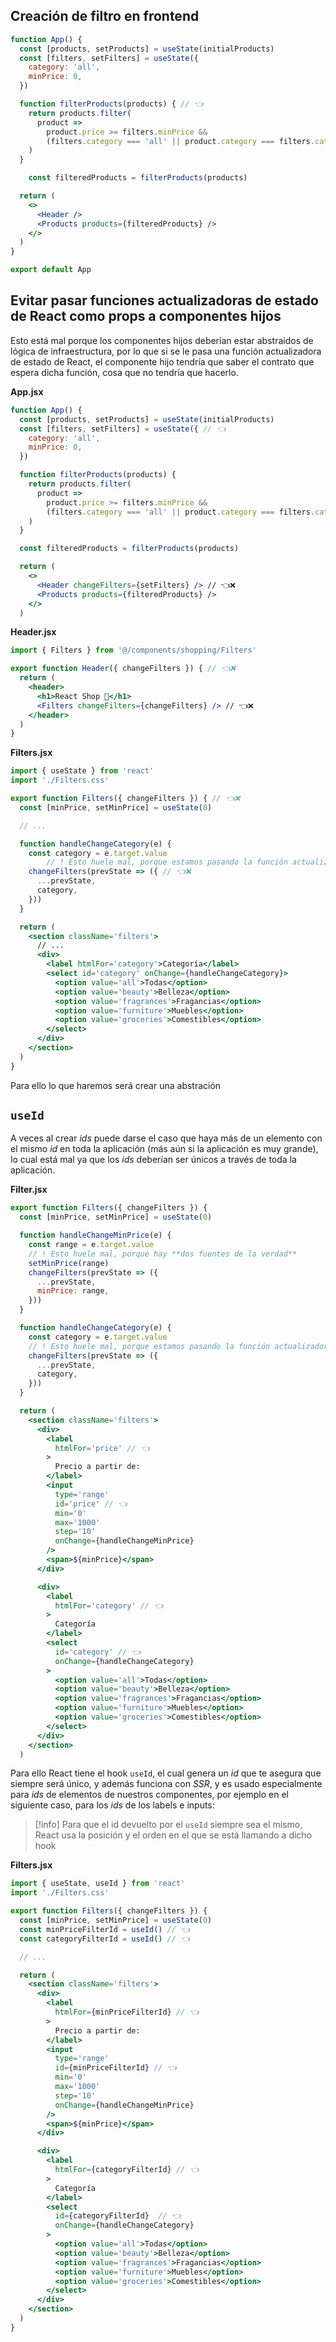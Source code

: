 ## Creación de filtro en frontend

```jsx
function App() {
  const [products, setProducts] = useState(initialProducts)
  const [filters, setFilters] = useState({
    category: 'all',
    minPrice: 0,
  })

  function filterProducts(products) { // 👈
    return products.filter(
      product =>
        product.price >= filters.minPrice &&
        (filters.category === 'all' || product.category === filters.category)
    )
  }

	const filteredProducts = filterProducts(products)

  return (
    <>
      <Header />
      <Products products={filteredProducts} />
    </>
  )
}

export default App
```

## Evitar pasar funciones actualizadoras de estado de React como props a componentes hijos

Esto está mal porque los componentes hijos deberían estar abstraidos de lógica de infraestructura, por lo que si se le pasa una función actualizadora de estado de React, el componente hijo tendría que saber el contrato que espera dicha función, cosa que no tendría que hacerlo.

**App.jsx**
```jsx
function App() {
  const [products, setProducts] = useState(initialProducts)
  const [filters, setFilters] = useState({ // 👈
    category: 'all',
    minPrice: 0,
  })

  function filterProducts(products) {
    return products.filter(
      product =>
        product.price >= filters.minPrice &&
        (filters.category === 'all' || product.category === filters.category)
    )
  }

  const filteredProducts = filterProducts(products)

  return (
    <>
      <Header changeFilters={setFilters} /> // 👈❌
      <Products products={filteredProducts} />
    </>
  )
```

**Header.jsx**
```jsx
import { Filters } from '@/components/shopping/Filters'

export function Header({ changeFilters }) { // 👈❌
  return (
    <header>
      <h1>React Shop 🛒</h1>
      <Filters changeFilters={changeFilters} /> // 👈❌
    </header>
  )
}
```

**Filters.jsx**
```jsx
import { useState } from 'react'
import './Filters.css'

export function Filters({ changeFilters }) { // 👈❌
  const [minPrice, setMinPrice] = useState(0)

  // ...

  function handleChangeCategory(e) {
    const category = e.target.value
		// ! Esto huele mal, porque estamos pasando la función actualizadora de estado de React a un componente hijo
    changeFilters(prevState => ({ // 👈❌
      ...prevState,
      category,
    }))
  }

  return (
    <section className='filters'>
      // ...
      <div>
        <label htmlFor='category'>Categoría</label>
        <select id='category' onChange={handleChangeCategory}>
          <option value='all'>Todas</option>
          <option value='beauty'>Belleza</option>
          <option value='fragrances'>Fragancias</option>
          <option value='furniture'>Muebles</option>
          <option value='groceries'>Comestibles</option>
        </select>
      </div>
    </section>
  )
}
```

Para ello lo que haremos será crear una abstración

## `useId`

A veces al crear _ids_ puede darse el caso que haya más de un elemento con el mismo _id_ en toda la aplicación (más aún si la aplicación es muy grande), lo cual está mal ya que los _ids_ deberían ser únicos a través de toda la aplicación.

**Filter.jsx**
```jsx
export function Filters({ changeFilters }) {
  const [minPrice, setMinPrice] = useState(0)

  function handleChangeMinPrice(e) {
    const range = e.target.value
    // ! Esto huele mal, porque hay **dos fuentes de la verdad**
    setMinPrice(range)
    changeFilters(prevState => ({
      ...prevState,
      minPrice: range,
    }))
  }

  function handleChangeCategory(e) {
    const category = e.target.value
    // ! Esto huele mal, porque estamos pasando la función actualizadora de estado de React a un componente hijo
    changeFilters(prevState => ({
      ...prevState,
      category,
    }))
  }

  return (
    <section className='filters'>
      <div>
        <label
          htmlFor='price' // 👈
        >
          Precio a partir de:
        </label>
        <input
          type='range'
          id='price' // 👈
          min='0'
          max='1000'
          step='10'
          onChange={handleChangeMinPrice}
        />
        <span>${minPrice}</span>
      </div>

      <div>
        <label 
          htmlFor='category' // 👈
        >
          Categoría
        </label>
        <select 
          id='category' // 👈
          onChange={handleChangeCategory}
        >
          <option value='all'>Todas</option>
          <option value='beauty'>Belleza</option>
          <option value='fragrances'>Fragancias</option>
          <option value='furniture'>Muebles</option>
          <option value='groceries'>Comestibles</option>
        </select>
      </div>
    </section>
  )

```

Para ello React tiene el hook `useId`, el cual genera un _id_ que te asegura que siempre será único, y además funciona con _SSR_, y es usado especialmente para _ids_ de elementos de nuestros componentes, por ejemplo en el siguiente caso, para los _ids_ de los labels e inputs:

> [!info]
> Para que el id devuelto por el `useId` siempre sea el mismo, React usa la posición y el orden en el que se está llamando a dicho hook

**Filters.jsx**
```jsx
import { useState, useId } from 'react'
import './Filters.css'

export function Filters({ changeFilters }) {
  const [minPrice, setMinPrice] = useState(0)
  const minPriceFilterId = useId() // 👈
  const categoryFilterId = useId() // 👈

  // ...

  return (
    <section className='filters'>
      <div>
        <label 
          htmlFor={minPriceFilterId} // 👈
        >
          Precio a partir de:
        </label>
        <input
          type='range'
          id={minPriceFilterId} // 👈
          min='0'
          max='1000'
          step='10'
          onChange={handleChangeMinPrice}
        />
        <span>${minPrice}</span>
      </div>

      <div>
        <label 
          htmlFor={categoryFilterId} // 👈
        >
          Categoría
        </label>
        <select 
          id={categoryFilterId}  // 👈
          onChange={handleChangeCategory}
        >
          <option value='all'>Todas</option>
          <option value='beauty'>Belleza</option>
          <option value='fragrances'>Fragancias</option>
          <option value='furniture'>Muebles</option>
          <option value='groceries'>Comestibles</option>
        </select>
      </div>
    </section>
  )
}
```

